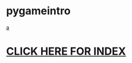 # pygameintro
[a <h1><b>CLICK HERE FOR INDEX</b></h1>](https://iranpythoneers.github.io/pygameintro/)